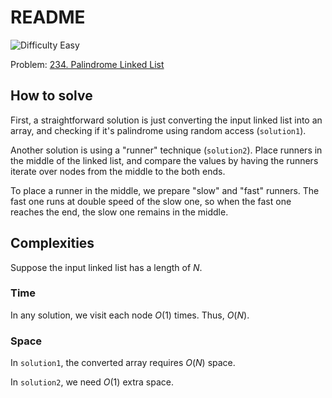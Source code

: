 # README

![Difficulty Easy](https://img.shields.io/badge/Difficulty-Easy-green)

Problem: [234. Palindrome Linked List][problem]

[problem]: https://leetcode.com/problems/palindrome-linked-list/description/



## How to solve

First, a straightforward solution is just converting the input linked list into an array, and checking if it's palindrome using random access (`solution1`).

Another solution is using a "runner" technique (`solution2`).
Place runners in the middle of the linked list, and compare the values by having the runners iterate over nodes from the middle to the both ends.

To place a runner in the middle, we prepare "slow" and "fast" runners.
The fast one runs at double speed of the slow one, so when the fast one reaches the end, the slow one remains in the middle.



## Complexities

Suppose the input linked list has a length of $N$.

### Time

In any solution, we visit each node $O(1)$ times.
Thus, $O(N)$.

### Space

In `solution1`, the converted array requires $O(N)$ space.

In `solution2`, we need $O(1)$ extra space.

